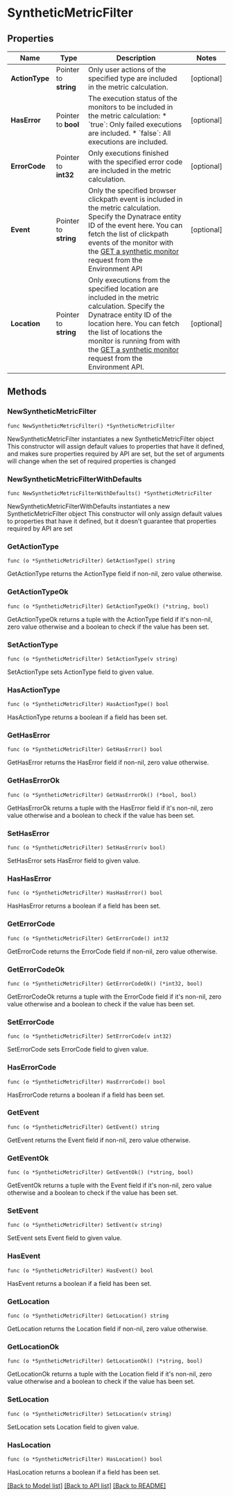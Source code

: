 # SyntheticMetricFilter

## Properties

Name | Type | Description | Notes
------------ | ------------- | ------------- | -------------
**ActionType** | Pointer to **string** | Only user actions of the specified type are included in the metric calculation. | [optional] 
**HasError** | Pointer to **bool** | The execution status of the monitors to be included in the metric calculation:   * &#x60;true&#x60;: Only failed executions are included.    * &#x60;false&#x60;: All executions are included. | [optional] 
**ErrorCode** | Pointer to **int32** | Only executions finished with the specified error code are included in the metric calculation. | [optional] 
**Event** | Pointer to **string** | Only the specified browser clickpath event is included in the metric calculation.    Specify the Dynatrace entity ID of the event here. You can fetch the list of clickpath events of the monitor with the [GET a synthetic monitor](https://www.dynatrace.com/support/help/shortlink/api-synthetic-monitors-get-monitor) request from the Environment API | [optional] 
**Location** | Pointer to **string** | Only executions from the specified location are included in the metric calculation.    Specify the Dynatrace entity ID of the location here. You can fetch the list of locations the monitor is running from with the [GET a synthetic monitor](https://www.dynatrace.com/support/help/shortlink/api-synthetic-monitors-get-monitor) request from the Environment API. | [optional] 

## Methods

### NewSyntheticMetricFilter

`func NewSyntheticMetricFilter() *SyntheticMetricFilter`

NewSyntheticMetricFilter instantiates a new SyntheticMetricFilter object
This constructor will assign default values to properties that have it defined,
and makes sure properties required by API are set, but the set of arguments
will change when the set of required properties is changed

### NewSyntheticMetricFilterWithDefaults

`func NewSyntheticMetricFilterWithDefaults() *SyntheticMetricFilter`

NewSyntheticMetricFilterWithDefaults instantiates a new SyntheticMetricFilter object
This constructor will only assign default values to properties that have it defined,
but it doesn't guarantee that properties required by API are set

### GetActionType

`func (o *SyntheticMetricFilter) GetActionType() string`

GetActionType returns the ActionType field if non-nil, zero value otherwise.

### GetActionTypeOk

`func (o *SyntheticMetricFilter) GetActionTypeOk() (*string, bool)`

GetActionTypeOk returns a tuple with the ActionType field if it's non-nil, zero value otherwise
and a boolean to check if the value has been set.

### SetActionType

`func (o *SyntheticMetricFilter) SetActionType(v string)`

SetActionType sets ActionType field to given value.

### HasActionType

`func (o *SyntheticMetricFilter) HasActionType() bool`

HasActionType returns a boolean if a field has been set.

### GetHasError

`func (o *SyntheticMetricFilter) GetHasError() bool`

GetHasError returns the HasError field if non-nil, zero value otherwise.

### GetHasErrorOk

`func (o *SyntheticMetricFilter) GetHasErrorOk() (*bool, bool)`

GetHasErrorOk returns a tuple with the HasError field if it's non-nil, zero value otherwise
and a boolean to check if the value has been set.

### SetHasError

`func (o *SyntheticMetricFilter) SetHasError(v bool)`

SetHasError sets HasError field to given value.

### HasHasError

`func (o *SyntheticMetricFilter) HasHasError() bool`

HasHasError returns a boolean if a field has been set.

### GetErrorCode

`func (o *SyntheticMetricFilter) GetErrorCode() int32`

GetErrorCode returns the ErrorCode field if non-nil, zero value otherwise.

### GetErrorCodeOk

`func (o *SyntheticMetricFilter) GetErrorCodeOk() (*int32, bool)`

GetErrorCodeOk returns a tuple with the ErrorCode field if it's non-nil, zero value otherwise
and a boolean to check if the value has been set.

### SetErrorCode

`func (o *SyntheticMetricFilter) SetErrorCode(v int32)`

SetErrorCode sets ErrorCode field to given value.

### HasErrorCode

`func (o *SyntheticMetricFilter) HasErrorCode() bool`

HasErrorCode returns a boolean if a field has been set.

### GetEvent

`func (o *SyntheticMetricFilter) GetEvent() string`

GetEvent returns the Event field if non-nil, zero value otherwise.

### GetEventOk

`func (o *SyntheticMetricFilter) GetEventOk() (*string, bool)`

GetEventOk returns a tuple with the Event field if it's non-nil, zero value otherwise
and a boolean to check if the value has been set.

### SetEvent

`func (o *SyntheticMetricFilter) SetEvent(v string)`

SetEvent sets Event field to given value.

### HasEvent

`func (o *SyntheticMetricFilter) HasEvent() bool`

HasEvent returns a boolean if a field has been set.

### GetLocation

`func (o *SyntheticMetricFilter) GetLocation() string`

GetLocation returns the Location field if non-nil, zero value otherwise.

### GetLocationOk

`func (o *SyntheticMetricFilter) GetLocationOk() (*string, bool)`

GetLocationOk returns a tuple with the Location field if it's non-nil, zero value otherwise
and a boolean to check if the value has been set.

### SetLocation

`func (o *SyntheticMetricFilter) SetLocation(v string)`

SetLocation sets Location field to given value.

### HasLocation

`func (o *SyntheticMetricFilter) HasLocation() bool`

HasLocation returns a boolean if a field has been set.


[[Back to Model list]](../README.md#documentation-for-models) [[Back to API list]](../README.md#documentation-for-api-endpoints) [[Back to README]](../README.md)


